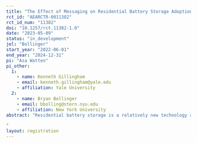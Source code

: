 ```yaml
---
title: "The Effect of Messaging on Residential Battery Storage Adoption"
rct_id: "AEARCTR-0011382"
rct_id_num: "11382"
doi: "10.1257/rct.11382-1.0"
date: "2023-05-09"
status: "in_development"
jel: "Bollinger"
start_year: "2022-06-01"
end_year: "2024-12-31"
pi: "Asa Watten"
pi_other:
  1:
    - name: Kenneth Gillingham
    - email: kenneth.gillingham@yale.edu
    - affiliation: Yale University
  2:
    - name: Bryan Bollinger
    - email: bbolling@stern.nyu.edu
    - affiliation: New York University
abstract: "Residential battery storage is a relatively new technology and little is known about the motivations of potential adopters. This study analyzes the effects of messaging used in community battery storage campaigns (PowerSmart campaigns) in Connecticut. Town governments in Connecticut who have agreed to participate in a PowerSmart program are randomly assigned to “self-sufficiency” or “fossil-fuel-free” messaging as a part of a PowerSmart campaign in their town or to serve as a control.
"
layout: registration
---
```


